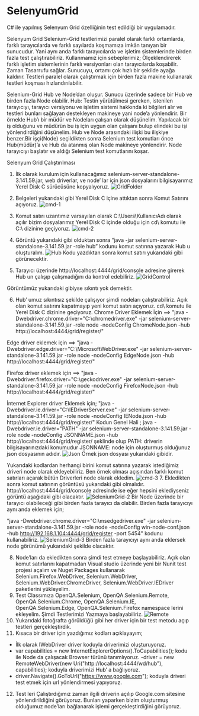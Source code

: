 # SelenyumGrid
C# ile yapılmış Selenyum Grid özelliğinin test edildiği bir uygulamadır.

Selenyum Grid
Selenium-Grid testlerimizi paralel olarak farklı ortamlarda, farklı tarayıcılarda ve farklı sayılarda koşmamıza imkân tanıyan bir sunucudur. Yani aynı anda farklı tarayıcılarda ve işletim sistemlerinde birden fazla test çalıştırabiliriz.
Kullanmamız için sebeplerimiz;
Ölçeklendirerek farklı işletim sistemlerinin farklı versiyonları olan tarayıcılarda koşabilir. Zaman Tasarrufu sağlar. Sunucuyu, ortamı çok hızlı bir şekilde ayağa kaldırır. Testleri paralel olarak çalıştırmak için birden fazla makine kullanarak testleri koşması hızlandırılabilir.

Selenium-Grid Hub ve Node’dan oluşur. Sunucu üzerinde sadece bir Hub ve birden fazla Node olabilir.
Hub: Testin yürütülmesi gereken, istenilen tarayıcıyı, tarayıcı versiyonu ve işletim sistemi hakkında ki bilgileri alır ve testleri bunları sağlayan destekleyen makineye yani node’a yönlendirir. Bir örnekle Hub’ı bir müdür ve Nodeları çalışan olarak düşünelim.
Yapılacak bir iş olduğunu ve müdürün bu iş için uygun olan çalışanı bulup elindeki bu işi yönlendirdiğini düşünelim. Hub ve Node arasındaki ilişki bu ilişkiye benzer.Bir işçi(Node) seçildikten sonra Selenium test komutları önce Hub(müdür)’a ve Hub da atanmış olan Node makineye yönlendirir. Node tarayıcıyı başlatır ve aldığı Selenium test komutlarını koşar.

Selenyum Grid Çalıştırılması
1.	İlk olarak kurulum için kullanacağımız selenium-server-standalone-3.141.59.jar, web driverlar, ve node’ lar için json dosyalarını bilgisayarımız Yerel Disk C sürücüsüne kopyalıyoruz.
 ![GridFolder](https://user-images.githubusercontent.com/46024317/63936308-31a7c980-ca68-11e9-992d-b4a3a7651d68.PNG)
2.	Belgeleri yukarıdaki gibi Yerel Disk C içine attıktan sonra Komut Satırını açıyoruz.
 ![cmd-1](https://user-images.githubusercontent.com/46024317/63936266-12a93780-ca68-11e9-9066-3891b64bc6ee.PNG)

3.	Komut satırı uzantımız varsayılan olarak C:\Users\KullanıcıAdı olarak açılır bizim dosyalarımız Yerel Disk C içinde olduğu için cd\ komutu ile C:\ dizinine geçiyoruz.
 ![cmd-2](https://user-images.githubusercontent.com/46024317/63936305-310f3300-ca68-11e9-890d-ef2bf974edc9.PNG)
4.	Görüntü yukarıdaki gibi olduktan sonra “java -jar selenium-server-standalone-3.141.59.jar -role hub” kodunu komut satırına yazarak Hub u oluşturalım.
 ![Hub](https://user-images.githubusercontent.com/46024317/63936309-31a7c980-ca68-11e9-938a-77e11610b63e.PNG)
Kodu yazdıktan sonra komut satırı yukarıdaki gibi görünecektir.
5.	Tarayıcı üzerinde http://localhost:4444/grid/console adresine girerek Hub un çalışıp çalışmadığını da kontrol edebiliriz.
 ![GridControl](https://user-images.githubusercontent.com/46024317/63936307-310f3300-ca68-11e9-93c7-543cbd6fd4eb.PNG)

Görüntümüz yukarıdaki gibiyse sıkıntı yok demektir.

6.	Hub’ umuz sıkıntısız şekilde çalışıyor şimdi nodeları çalıştırabiliriz. Açık olan komut satırını kapatmayıp yeni komut satırı açıyoruz. cd\ komutu ile Yerel Disk C dizinine geçiyoruz.
Chrome Driver Eklemek İçin ==>
"java -Dwebdriver.chrome.driver="C:\chromedriver.exe" -jar selenium-server-standalone-3.141.59.jar -role node -nodeConfig ChromeNode.json -hub http://localhost:4444/grid/register/"

Edge driver eklemek için ==>
"java -Dwebdriver.edge.driver="C:\MicrosoftWebDriver.exe" -jar selenium-server-standalone-3.141.59.jar -role node -nodeConfig EdgeNode.json -hub http://localhost:4444/grid/register/"

Firefox driver eklemek için ==>
"java -Dwebdriver.firefox.driver="C:\geckodriver.exe" -jar selenium-server-standalone-3.141.59.jar -role node -nodeConfig FirefoxNode.json -hub http://localhost:4444/grid/register/"

İnternet Explorer driver Eklemek için;
"java -Dwebdriver.ie.driver="C:\IEDriverServer.exe" -jar selenium-server-standalone-3.141.59.jar -role node -nodeConfig IENode.json -hub http://localhost:4444/grid/register/"
Kodun Genel Hali ; java -Dwebdriver.ie.driver="PATH" -jar selenium-server-standalone-3.141.59.jar -role node -nodeConfig JSONNAME.json -hub http://localhost:4444/grid/register/ şeklinde olup
PATH: driverin bilgisayarınızdaki konumudur
JSONNAME: node için oluşturmuş olduğunuz json dosyasının adıdır.
 ![Json](https://user-images.githubusercontent.com/46024317/63937777-e2fc2e80-ca6b-11e9-80d7-f15964262397.PNG)
Örnek json dosyası yukarıdaki gibidir.

Yukarıdaki kodlardan herhangi birini komut satırına yazarak istediğimiz driveri node olarak ekleyebiliriz. Ben örnek olması açısından farklı komut satırları açarak bütün Driverleri node olarak ekledim.
![cmd-3](https://user-images.githubusercontent.com/46024317/63936306-310f3300-ca68-11e9-82c9-f1deaaf99789.PNG)
7.	Ekledikten sonra komut satırının görüntüsü yukarıdaki gibi olmalıdır. http://localhost:4444/grid/console adresinde ise eğer hepsini eklediyseniz görüntü aşağıdaki gibi olacaktır.
 ![SeleniumGrid-2](https://user-images.githubusercontent.com/46024317/63936312-32406000-ca68-11e9-9596-8a427547a236.PNG)
 Bir Node üzerinde bir tarayıcı olabileceği gibi birden fazla tarayıcı da olabilir. Birden fazla tarayıcıyı aynı anda eklemek için;

"java -Dwebdriver.chrome.driver="C:\msedgedriver.exe" -jar selenium-server-standalone-3.141.59.jar -role node -nodeConfig win-node-conf.json -hub http://192.168.1.104:4444/grid/register -port 5454"   kodunu kullanabiliriz.
 ![SeleniumGrid-3](https://user-images.githubusercontent.com/46024317/63937388-f8bd2400-ca6a-11e9-9403-fdb6dace6634.PNG)
Birden fazla tarayıcıyı aynı anda eklersek node görünümü yukarıdaki şekilde olacaktır.

8.	Node’ları da ekledikten sonra şimdi test etmeye başlayabiliriz. Açık olan komut satırlarını kapatmadan Visual studio üzerinde yeni bir Nunit test projesi açalım ve Nuget Packages kullanarak Selenium.Firefox.WebDriver, Selenium.WebDriver, Selenium.WebDriver.ChromeDriver, Selenium.WebDriver.IEDriver paketlerini yükleyelim.
9.	Test Classımıza OpenQA.Selenium, OpenQA.Selenium.Remote, OpenQA.Selenium.Chrome, OpenQA.Selenium.IE, OpenQA.Selenium.Edge, OpenQA.Selenium.Firefox namespace lerini ekleyelim. Şimdi Testlerimizi Yazmaya başlayabiliriz.
![Remote](https://user-images.githubusercontent.com/46024317/63936310-31a7c980-ca68-11e9-83a7-5409695466b1.PNG)
10.	Yukarıdaki fotoğrafta görüldüğü gibi her driver için bir test metodu açıp testleri gerçekleştirdik.
11.	Kısaca bir driver için yazdığımız kodları açıklayayım;
- İlk olarak IWebDriver driver koduyla driverimizi oluşturuyoruz.
- var capabilities = new InternetExplorerOptions().ToCapabilities(); kodu ile  Node da çalışacak Browser türünü tanımlıyoruz.
-driver = new RemoteWebDriver(new Uri("http://localhost:4444/wd/hub"), capabilities); koduyla driverimizi Hub’ a bağlıyoruz.
- driver.Navigate().GoToUrl("https://www.google.com"); koduyla driveri test etmek için url yönlendirmesi yapıyoruz.

12.	Test leri Çalıştırdığımız zaman ilgili driverin açılıp Google.com sitesine yönlendirildiğini görüyoruz. Bunları yaparken bizim oluşturmuş olduğumuz node’ları bağlanarak işlemi gerçekleştirdiğini görüyoruz.


